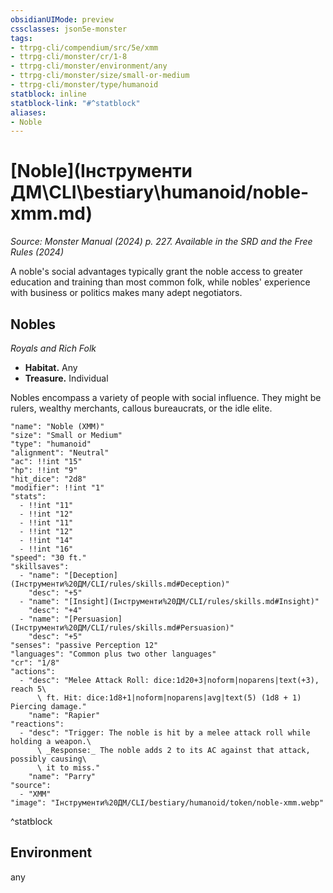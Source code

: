```yaml
---
obsidianUIMode: preview
cssclasses: json5e-monster
tags:
- ttrpg-cli/compendium/src/5e/xmm
- ttrpg-cli/monster/cr/1-8
- ttrpg-cli/monster/environment/any
- ttrpg-cli/monster/size/small-or-medium
- ttrpg-cli/monster/type/humanoid
statblock: inline
statblock-link: "#^statblock"
aliases:
- Noble
---
```

# [Noble](Інструменти ДМ\CLI\bestiary\humanoid/noble-xmm.md)
*Source: Monster Manual (2024) p. 227. Available in the <span title='Systems Reference Document (5.2)'>SRD</span> and the Free Rules (2024)*  

A noble's social advantages typically grant the noble access to greater education and training than most common folk, while nobles' experience with business or politics makes many adept negotiators.

## Nobles

*Royals and Rich Folk*

- **Habitat.** Any  
- **Treasure.** Individual  

Nobles encompass a variety of people with social influence. They might be rulers, wealthy merchants, callous bureaucrats, or the idle elite.

```statblock
"name": "Noble (XMM)"
"size": "Small or Medium"
"type": "humanoid"
"alignment": "Neutral"
"ac": !!int "15"
"hp": !!int "9"
"hit_dice": "2d8"
"modifier": !!int "1"
"stats":
  - !!int "11"
  - !!int "12"
  - !!int "11"
  - !!int "12"
  - !!int "14"
  - !!int "16"
"speed": "30 ft."
"skillsaves":
  - "name": "[Deception](Інструменти%20ДМ/CLI/rules/skills.md#Deception)"
    "desc": "+5"
  - "name": "[Insight](Інструменти%20ДМ/CLI/rules/skills.md#Insight)"
    "desc": "+4"
  - "name": "[Persuasion](Інструменти%20ДМ/CLI/rules/skills.md#Persuasion)"
    "desc": "+5"
"senses": "passive Perception 12"
"languages": "Common plus two other languages"
"cr": "1/8"
"actions":
  - "desc": "Melee Attack Roll: dice:1d20+3|noform|noparens|text(+3), reach 5\
      \ ft. Hit: dice:1d8+1|noform|noparens|avg|text(5) (1d8 + 1) Piercing damage."
    "name": "Rapier"
"reactions":
  - "desc": "Trigger: The noble is hit by a melee attack roll while holding a weapon.\
      \ _Response:_ The noble adds 2 to its AC against that attack, possibly causing\
      \ it to miss."
    "name": "Parry"
"source":
  - "XMM"
"image": "Інструменти%20ДМ/CLI/bestiary/humanoid/token/noble-xmm.webp"
```
^statblock

## Environment

any